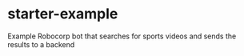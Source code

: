 # starter-example
Example Robocorp bot that searches for sports videos and sends the results to a backend
